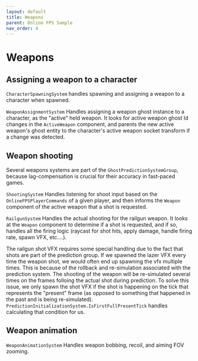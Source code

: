 ```yaml
---
layout: default
title: Weapons
parent: Online FPS Sample
nav_order: 4
---
```


# Weapons

## Assigning a weapon to a character
`CharacterSpawningSystem` handles spawning and assigning a weapon to a character when spawned.

`WeaponAssignmentSystem` Handles assigning a weapon ghost instance to a character, as the "active" held weapon. It looks for active weapon ghost Id changes in the `ActiveWeapon` component, and parents the new active weapon's ghost entity to the character's active weapon socket transform if a change was detected.

## Weapon shooting
Several weapons systems are part of the `GhostPredictionSystemGroup`, because lag-compensation is crucial for their accuracy in fast-paced games.

`ShootingSystem` Handles listening for shoot input based on the `OnlineFPSPlayerCommands` of a given player, and then informs the `Weapon` component of the active weapon that a shot is requested.

`RailgunSystem` Handles the actual shooting for the railgun weapon. It looks at the `Weapon` component to determine if a shot is requested, and if so, handles all the firing logic (raycast for shot hits, apply damage, handle firing rate, spawn VFX, etc....).

The railgun shot VFX requires some special handling due to the fact that shots are part of the prediction group. If we spawned the lazer VFX every time the weapon shot, we would often end up spawning the vfx multiple times. This is because of the rollback and re-simulation associated with the prediction system. The shooting of the weapon will be re-simulated several times on the frames folloing the actual shot during prediction. To solve this issue, we only spawn the shot VFX if the shot is happening on the tick that represents the "present" frame (as opposed to something that happened in the past and is being re-simulated). `PredictionInitializationSystem.IsFirstFullPresentTick` handles calculating that condition for us.

## Weapon animation
`WeaponAnimationSystem` Handles weapon bobbing, recoil, and aiming FOV zooming.